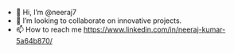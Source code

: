 - 👋 Hi, I’m @neeraj7
- 💞️ I’m looking to collaborate on innovative projects.
- 📫 How to reach me https://www.linkedin.com/in/neeraj-kumar-5a64b870/

<!---
neeraj7/neeraj7 is a ✨ special ✨ repository because its `README.md` (this file) appears on your GitHub profile.
You can click the Preview link to take a look at your changes.
--->
